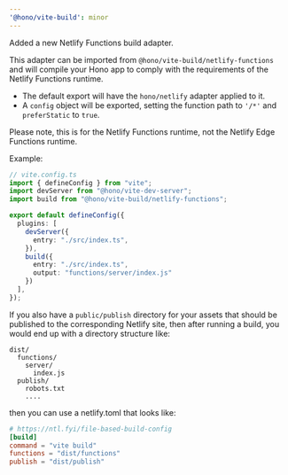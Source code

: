 ```yaml
---
'@hono/vite-build': minor
---
```


Added a new Netlify Functions build adapter.

This adapter can be imported from `@hono/vite-build/netlify-functions` and will
compile your Hono app to comply with the requirements of the Netlify Functions
runtime.

* The default export will have the `hono/netlify` adapter applied to it.
* A `config` object will be exported, setting the function path to `'/*'` and
  `preferStatic` to `true`.

Please note, this is for the Netlify Functions runtime, not the Netlify Edge
Functions runtime.

Example:

```ts
// vite.config.ts
import { defineConfig } from "vite";
import devServer from "@hono/vite-dev-server";
import build from "@hono/vite-build/netlify-functions";

export default defineConfig({
  plugins: [
    devServer({
      entry: "./src/index.ts",
    }),
    build({
      entry: "./src/index.ts",
      output: "functions/server/index.js"
    })
  ],
});
```

If you also have a `public/publish` directory for your assets that should be
published to the corresponding Netlify site, then after running a build, you
would end up with a directory structure like:

```
dist/
  functions/
    server/
      index.js
  publish/
    robots.txt
    ....
```

then you can use a netlify.toml that looks like:

```toml
# https://ntl.fyi/file-based-build-config
[build]
command = "vite build"
functions = "dist/functions"
publish = "dist/publish"
```
